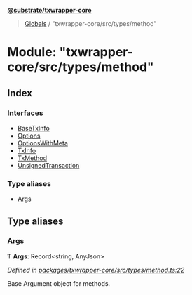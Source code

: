 **[@substrate/txwrapper-core](../README.md)**

> [Globals](../globals.md) / "txwrapper-core/src/types/method"

# Module: "txwrapper-core/src/types/method"

## Index

### Interfaces

* [BaseTxInfo](../interfaces/_txwrapper_core_src_types_method_.basetxinfo.md)
* [Options](../interfaces/_txwrapper_core_src_types_method_.options.md)
* [OptionsWithMeta](../interfaces/_txwrapper_core_src_types_method_.optionswithmeta.md)
* [TxInfo](../interfaces/_txwrapper_core_src_types_method_.txinfo.md)
* [TxMethod](../interfaces/_txwrapper_core_src_types_method_.txmethod.md)
* [UnsignedTransaction](../interfaces/_txwrapper_core_src_types_method_.unsignedtransaction.md)

### Type aliases

* [Args](_txwrapper_core_src_types_method_.md#args)

## Type aliases

### Args

Ƭ  **Args**: Record\<string, AnyJson>

*Defined in [packages/txwrapper-core/src/types/method.ts:22](https://github.com/paritytech/txwrapper-core/blob/33adddf/packages/txwrapper-core/src/types/method.ts#L22)*

Base Argument object for methods.

